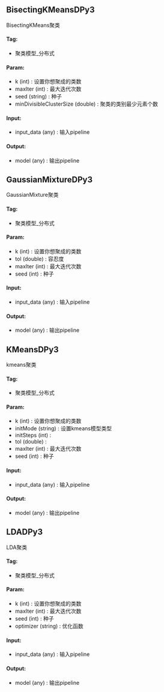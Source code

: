 
## BisectingKMeansDPy3

BisectingKMeans聚类

#### Tag:
* 聚类模型_分布式

#### Param:
* k (int) : 设置你想聚成的类数
* maxIter (int) : 最大迭代次数
* seed (string) : 种子
* minDivisibleClusterSize (double) : 聚类的类别最少元素个数

#### Input:
* input_data (any) : 输入pipeline

#### Output:
* model (any) : 输出pipeline

## GaussianMixtureDPy3

GaussianMixture聚类

#### Tag:
* 聚类模型_分布式

#### Param:
* k (int) : 设置你想聚成的类数
* tol (double) : 容忍度
* maxIter (int) : 最大迭代次数
* seed (int) : 种子

#### Input:
* input_data (any) : 输入pipeline

#### Output:
* model (any) : 输出pipeline

## KMeansDPy3

kmeans聚类

#### Tag:
* 聚类模型_分布式

#### Param:
* k (int) : 设置你想聚成的类数
* initMode (string) : 设置kmeans模型类型
* initSteps (int) : 
* tol (double) : 
* maxIter (int) : 最大迭代次数
* seed (int) : 种子

#### Input:
* input_data (any) : 输入pipeline

#### Output:
* model (any) : 输出pipeline

## LDADPy3

LDA聚类

#### Tag:
* 聚类模型_分布式

#### Param:
* k (int) : 设置你想聚成的类数
* maxIter (int) : 最大迭代次数
* seed (int) : 种子
* optimizer (string) : 优化函数

#### Input:
* input_data (any) : 输入pipeline

#### Output:
* model (any) : 输出pipeline
